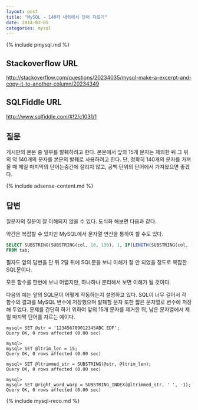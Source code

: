 ```yaml
---
layout: post
title: "MySQL - 140자 내외에서 단어 자르기"
date: 2014-03-05 
categories: mysql
---
```


{% include pmysql.md %}

## Stackoverflow URL

http://stackoverflow.com/questions/20234035/mysql-make-a-excerpt-and-copy-it-to-another-column/20234349

## SQLFiddle URL

http://www.sqlfiddle.com/#!2/c1031/1

## 질문

게시판의 본문 중 일부를 발췌하려고 한다. 본문에서 앞의 15개 문자는 제외한 뒤 그 위의 약 140개의 문자를 본문의 발췌로 사용하려고 한다. 단, 정확히 140개의 문자를 가져올 때 제일 마지막의 단어는중간에 잘리지 않고, 공백 단위의 단어에서 가져왔으면 좋겠다.

{% include adsense-content.md %}

## 답변

질문자의 질문이 잘 이해되지 않을 수 있다. 도식화 해보면 다음과 같다.

약간은 복잡할 수 있지만 MySQL에서 문자열 연산을 통하여 할 수도 있다.

```sql
SELECT SUBSTRING(SUBSTRING(col, 16, 130), 1, IF(LENGTH(SUBSTRING(col, 16, 130)) - LENGTH(SUBSTRING_INDEX(SUBSTRING(col, 16, 130), ' ', -1)) = 0, LENGTH(SUBSTRING(col, 16, 130)), LENGTH(SUBSTRING(col, 16, 130)) - LENGTH(SUBSTRING_INDEX(SUBSTRING(col, 16, 130), ' ', -1)))) AS excerpt
FROM tab;
```

필자도 앞의 답변을 단 뒤 2달 뒤에 SQL문을 보니 이해가 잘 안 되었을 정도로 복잡한 SQL문이다.

모든 함수를 한번에 보니 어렵지만, 하나하나 분리해서 보면 이해가 될 것이다.

다음의 예는 앞의 SQL문이 어떻게 작동하는지 설명하고 있다. SQL이 너무 길어서 각 함수의 결과를 MySQL 변수에 저장했으며 발췌할 문자 또한 짧은 문자열로 변수에 저장해 두었다. 문제를 간단히 하기 위하여 앞의 15개 문자를 제거한 뒤, 남은 문자열에서 제일 마지막 단어를 자르는 예이다.

    mysql> SET @str = '123456789012345ABC EDF';
    Query OK, 0 rows affected (0.00 sec)
     
    mysql>
    mysql> SET @ltrim_len = 15;
    Query OK, 0 rows affected (0.00 sec)
     
    mysql> SET @ltrimmed_str = SUBSTRING(@str, @ltrim_len);
    Query OK, 0 rows affected (0.00 sec)
     
    mysql>
    mysql> SET @right_word_warp = SUBSTRING_INDEX(@ltrimmed_str, ' ', -1);
    Query OK, 0 rows affected (0.00 sec)

{% include mysql-reco.md %}
